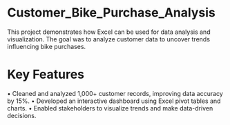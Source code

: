 # Customer_Bike_Purchase_Analysis
This project demonstrates how Excel can be used for data analysis and visualization. The goal was to analyze customer data to uncover trends influencing bike purchases.
# Key Features
•	Cleaned and analyzed 1,000+ customer records, improving data accuracy by 15%.
•	Developed an interactive dashboard using Excel pivot tables and charts.
•	Enabled stakeholders to visualize trends and make data-driven decisions.
